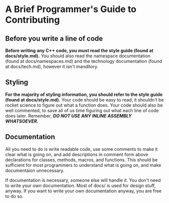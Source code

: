 # A Brief Programmer's Guide to Contributing

## Before you write a line of code

**Before writing any C++ code, you must read the style guide (found at docs/style.md).**
You should also read the namespace documentation (found at docs/namespaces.md) and the technology documentation (found at docs/tech.md), however it isn't manditory.

## Styling

**For the majority of styling information, you should refer to the style guide (found at docs/style.md).**
Your code should be easy to read, it shouldn't be rocket science to figure out what a function does.
Your code should also be well commented, to save all of us time figuring out what each line of code does later.
Remember, ***DO NOT USE ANY INLINE ASSEMBLY WHATSOEVER.***

## Documentation

All you need to do is write readable code, use some comments to make it clear what is going on, and add descriptions in comment form above declarations for classes, methods, macros, and functions.
This should be sufficient for most programmers to understand what is going on, and make documentaion unnecessary.

If documentation is necessary, someone else will handle it.
You don't need to write your own documentation.
Most of docs/ is used for design stuff, anyway.
If you want to write your own documentation anyway, you are free to do so.

